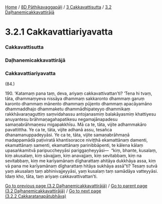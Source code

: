 
[Home](/) / [8D Pāthikavaggapāḷi](../../../8D.md) / [3 Cakkavattisutta](../../3.md) / [3.2 Daḷhanemicakkavattirājā](../3.2.md)

# 3.2.1 Cakkavattiariyavatta

### Cakkavattisutta

### Daḷhanemicakkavattirājā

### Cakkavattiariyavatta

(84.)

190\. ‘Katamaṃ pana taṃ, deva, ariyaṃ cakkavattivattan’ti? ‘Tena hi tvaṃ, tāta, dhammaṃyeva nissāya dhammaṃ sakkaronto dhammaṃ garuṃ karonto dhammaṃ mānento dhammaṃ pūjento dhammaṃ apacāyamāno dhammaddhajo dhammaketu dhammādhipateyyo dhammikaṃ rakkhāvaraṇaguttiṃ saṃvidahassu antojanasmiṃ balakāyasmiṃ khattiyesu anuyantesu brāhmaṇagahapatikesu negamajānapadesu samaṇabrāhmaṇesu migapakkhīsu. Mā ca te, tāta, vijite adhammakāro pavattittha. Ye ca te, tāta, vijite adhanā assu, tesañca dhanamanuppadeyyāsi. Ye ca te, tāta, vijite samaṇabrāhmaṇā madappamādā paṭiviratā khantisoracce niviṭṭhā ekamattānaṃ damenti, ekamattānaṃ samenti, ekamattānaṃ parinibbāpenti, te kālena kālaṃ upasaṅkamitvā paripuccheyyāsi pariggaṇheyyāsi—  “kiṃ, bhante, kusalaṃ, kiṃ akusalaṃ, kiṃ sāvajjaṃ, kiṃ anavajjaṃ, kiṃ sevitabbaṃ, kiṃ na sevitabbaṃ, kiṃ me karīyamānaṃ dīgharattaṃ ahitāya dukkhāya assa, kiṃ vā pana me karīyamānaṃ dīgharattaṃ hitāya sukhāya assā”ti? Tesaṃ sutvā yaṃ akusalaṃ taṃ abhinivajjeyyāsi, yaṃ kusalaṃ taṃ samādāya vatteyyāsi. Idaṃ kho, tāta, taṃ ariyaṃ cakkavattivattan’ti.

[Go to previous page (3.2 Daḷhanemicakkavattirājā)](../3.2.md) / [Go to parent page (3.2 Daḷhanemicakkavattirājā)](../3.2.md) / [Go to next page (3.2.2 Cakkaratanapātubhāva)](3.2.2.md)


